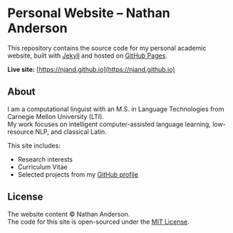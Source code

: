 # Personal Website – Nathan Anderson

This repository contains the source code for my personal academic website, built with [Jekyll](https://jekyllrb.com/) and hosted on [GitHub Pages](https://pages.github.com/).

**Live site:** [https://njand.github.io](https://njand.github.io)

## About
I am a computational linguist with an M.S. in Language Technologies from Carnegie Mellon University (LTI).  
My work focuses on intelligent computer-assisted language learning, low-resource NLP, and classical Latin.

This site includes:
- Research interests
- Curriculum Vitae
- Selected projects from my [GitHub profile](https://github.com/njand)

## License
The website content © Nathan Anderson.  
The code for this site is open-sourced under the [MIT License](LICENSE).
